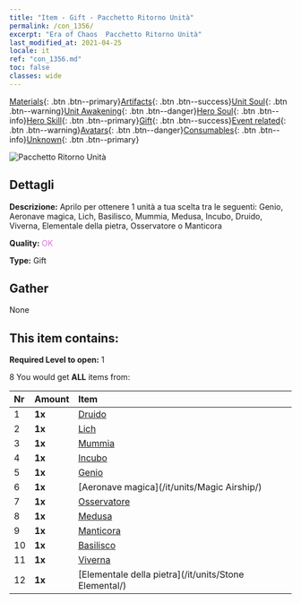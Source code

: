 ```yaml
---
title: "Item - Gift - Pacchetto Ritorno Unità"
permalink: /con_1356/
excerpt: "Era of Chaos  Pacchetto Ritorno Unità"
last_modified_at: 2021-04-25
locale: it
ref: "con_1356.md"
toc: false
classes: wide
---
```

 [Materials](/ItemsIT/){: .btn .btn--primary}[Artifacts](/ItemsIT/Artifacts/){: .btn .btn--success}[Unit Soul](/ItemsIT/UnitSoul/){: .btn .btn--warning}[Unit Awakening](/ItemsIT/UnitAwakening/){: .btn .btn--danger}[Hero Soul](/ItemsIT/HeroSoul/){: .btn .btn--info}[Hero Skill](/ItemsIT/HeroSkill/){: .btn .btn--primary}[Gift](/ItemsIT/Gift/){: .btn .btn--success}[Event related](/ItemsIT/Events/){: .btn .btn--warning}[Avatars](/ItemsIT/Avatars/){: .btn .btn--danger}[Consumables](/ItemsIT/Consumables/){: .btn .btn--info}[Unknown](/ItemsIT/Unknown/){: .btn .btn--primary}

 ![Pacchetto Ritorno Unità](/images/t/i_907054.png)

## Dettagli
 **Descrizione:** Aprilo per ottenere 1 unità a tua scelta tra le seguenti: Genio, Aeronave magica, Lich, Basilisco, Mummia, Medusa, Incubo, Druido, Viverna, Elementale della pietra, Osservatore o Manticora

 **Quality:** <span style="color: #DA70D6">OK</span>

 **Type:** Gift

## Gather

  None

## This item contains:

 **Required Level to open:** 1

 8 You would get **ALL** items  from:

  | Nr | Amount |     Item    |
  |:---|:-------|:------------|
  | 1 |  **1x** | [Druido](/it/units/Druid/) |  | 
  | 2 |  **1x** | [Lich](/it/units/Lich/) |  | 
  | 3 |  **1x** | [Mummia](/it/units/Mummy/) |  | 
  | 4 |  **1x** | [Incubo](/it/units/Nightmare/) |  | 
  | 5 |  **1x** | [Genio](/it/units/Genie/) |  | 
  | 6 |  **1x** | [Aeronave magica](/it/units/Magic Airship/) |  | 
  | 7 |  **1x** | [Osservatore](/it/units/Beholder/) |  | 
  | 8 |  **1x** | [Medusa](/it/units/Medusa/) |  | 
  | 9 |  **1x** | [Manticora](/it/units/Manticore/) |  | 
  | 10 |  **1x** | [Basilisco](/it/units/Basilisk/) |  | 
  | 11 |  **1x** | [Viverna](/it/units/Wyvern/) |  | 
  | 12 |  **1x** | [Elementale della pietra](/it/units/Stone Elemental/) |  | 

